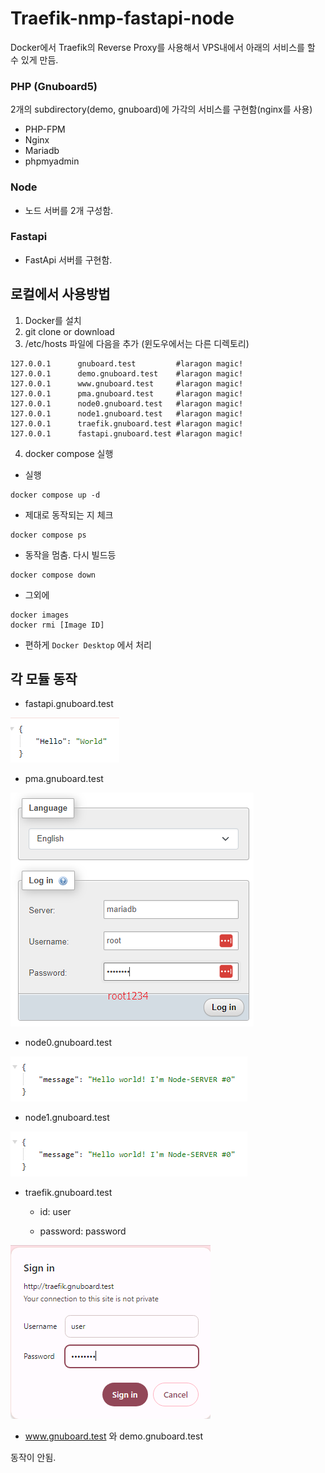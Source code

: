 # Traefik-nmp-fastapi-node
Docker에서 Traefik의 Reverse Proxy를 사용해서  VPS내에서 아래의 서비스를 할 수 있게 만듬.
### PHP (Gnuboard5)
2개의 subdirectory(demo, gnuboard)에 가각의 서비스를 구현함(nginx를 사용)
- PHP-FPM
- Nginx
- Mariadb
- phpmyadmin
### Node
- 노드 서버를 2개 구성함.
### Fastapi
- FastApi 서버를 구현함.

## 로컬에서 사용방법
1. Docker를 설치
2. git clone or download
3. /etc/hosts 파일에 다음을 추가 (윈도우에서는 다른 디렉토리)
```
127.0.0.1      gnuboard.test         #laragon magic!
127.0.0.1      demo.gnuboard.test    #laragon magic! 
127.0.0.1      www.gnuboard.test     #laragon magic!
127.0.0.1      pma.gnuboard.test     #laragon magic!
127.0.0.1      node0.gnuboard.test   #laragon magic!
127.0.0.1      node1.gnuboard.test   #laragon magic!
127.0.0.1      traefik.gnuboard.test #laragon magic!
127.0.0.1      fastapi.gnuboard.test #laragon magic!
```
4. docker compose 실행
- 실행
```
docker compose up -d
```
- 제대로 동작되는 지 체크
```
docker compose ps
```
- 동작을 멈춤.  다시 빌드등
```
docker compose down
```
- 그외에
```
docker images
docker rmi [Image ID]
```
- 편하게 `Docker Desktop` 에서 처리

## 각 모듈 동작
- fastapi.gnuboard.test

![alt text](image-4.png)

- pma.gnuboard.test

![alt text](image.png)

- node0.gnuboard.test

![alt text](image-1.png)

- node1.gnuboard.test

![alt text](image-2.png)

- traefik.gnuboard.test

  - id: user

  - password: password

![alt text](image-5.png)

- www.gnuboard.test 와 demo.gnuboard.test

동작이 안됨.